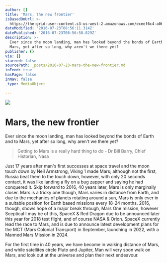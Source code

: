 ```yaml
---
author: []
title: 'Mars, the new frontier'
isBasedOnUrl: >-
  https://the-grid-user-content.s3-us-west-2.amazonaws.com/eceef6c4-a061-4573-b6e8-f65071845b03.jpg
dateModified: '2016-07-23T08:56:11.314Z'
datePublished: '2016-07-23T08:56:58.829Z'
description: >-
  Ever since the moon landing, man has looked beyond the bonds of Earth and to
  Mars, yet after so long, why aren't we there yet?
publisher: {}
via: {}
starred: false
sourcePath: _posts/2016-07-23-mars-the-new-frontier.md
inFeed: true
hasPage: false
inNav: false
_type: MediaObject

---
```

![](https://the-grid-user-content.s3-us-west-2.amazonaws.com/9f8d03e7-b1fc-44f8-b441-17e005d26314.jpg)

# Mars, the new frontier

Ever since the moon landing, man has looked beyond the bonds of Earth and to Mars, yet after so long, why aren't we there yet?

> Getting to Mars is a really hard thing to do - Dr Bill Barry, Chief Historian, Nasa

Just 17 years after man's first successes at space travel and the moon touch down by Neil Armstrong, Viking 1 made Mars; although not the first, Russia beat them to the touch down, however, with only 20 seconds contact, it was like landing a fly on a bug zapper and saying he had conquered it. Skip forward to 2016, 40 years later, Mars is only marginally closer. Mars is a tricky one though, Mars varies in distance from Earth, and due to the mechanics of planets rotating around a sun, Mars is only ever in a suitable position for Earth based missions every 18-24 months. 2016, though, shows hope of a major break through, Mars One mission, however Sceptical I may be of this, SpaceX & Red Dragon due to be announced later this year for 2018 test flight, and of course NASA & Orion. SpaceX currently lead the race to Mars, and is due to announce latest development plans for the MCT (Mars Colonial Transport) in September, launching in 2022, with a Manned Mars Mission in 2024\.

For the first time in 40 years, we have become in walking distance of Mars, and while satellites circle Pluto and Jupiter, Man will very soon walk on Mars, and look out at the universe and plan their next endeavour.